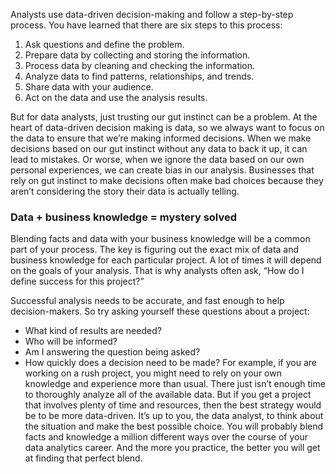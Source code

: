 Analysts use data-driven decision-making and follow a step-by-step process. You have learned that there are six steps to this process:

1. Ask questions and define the problem.
2. Prepare data by collecting and storing the information.
3. Process data by cleaning and checking the information.
4. Analyze data to find patterns, relationships, and trends.
5. Share data with your audience.
6. Act on the data and use the analysis results.

But for data analysts, just trusting our gut instinct can be a problem. At the heart of data-driven decision making is data, so we always want to focus on the data to ensure that we’re making informed decisions. When we make decisions based on our gut instinct without any data to back it up, it can lead to mistakes. Or worse, when we ignore the data based on our own personal experiences, we can create bias in our analysis. Businesses that rely on gut instinct to make decisions often make bad choices because they aren’t considering the story their data is actually telling. 

### Data + business knowledge = mystery solved

Blending facts and data with your business knowledge will be a common part of your process. The key is figuring out the exact mix of data and business knowledge for each particular project. A lot of times it will depend on the goals of your analysis. That is why analysts often ask, “How do I define success for this project?”

Successful analysis needs to be accurate, and fast enough to help decision-makers. So try asking yourself these questions about a project:

- What kind of results are needed?
- Who will be informed?
- Am I answering the question being asked?
- How quickly does a decision need to be made?
For example, if you are working on a rush project, you might need to rely on your own knowledge and experience more than usual. There just isn’t enough time to thoroughly analyze all of the available data. But if you get a project that involves plenty of time and resources, then the best strategy would be to be more data-driven. It’s up to you, the data analyst, to think about the situation and make the best possible choice. You will probably blend facts and knowledge a million different ways over the course of your data analytics career. And the more you practice, the better you will get at finding that perfect blend. 

